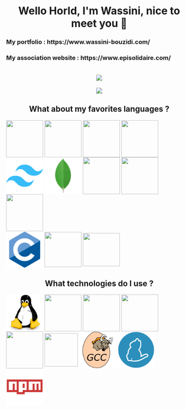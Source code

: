 <h1 align="center" class="display-4 font-weight-bold">Wello Horld, I'm Wassini, nice to meet you 👋</h1>

<h3 style={{display: "inline"}}>My portfolio : https://www.wassini-bouzidi.com/</h3>
<h3 style={{display: "inline"}}>My association website : https://www.episolidaire.com/</h3>

<br/>
<div align="center">
<img src="https://github-readme-stats.vercel.app/api?username=wassb92&show_icons=true&count_private=true&theme=aura&include_all_commits=true&card_width=700&custom_title=Wassini%27s%20Stats%20%28private%20repositories%20are%20not%20included%29" align="center"/>
</div>
<br/>
<div align="center">
<img src="https://github-readme-stats.vercel.app/api/top-langs/?username=wassb92&count_private=true&theme=aura&custom_title=Wassini%27s%20Top%20Language%20%28private%20repositories%20are%20not%20included%29&card_width=700" align="center"/>
</div>

<h2 align="center" class="display-4 font-weight-bold">What about my favorites languages ?</h2>

<div>
    <div alt="web programming langages">
        <img src="https://github.com/yurijserrano/Github-Profile-Readme-Logos/blob/master/programming%20languages/typescript.svg" width="100" height="100" align="center"/>
        <img src="https://github.com/yurijserrano/Github-Profile-Readme-Logos/blob/master/programming%20languages/javascript.svg" width="100" height="100" align="center"/>
    	<img src="https://github.com/yurijserrano/Github-Profile-Readme-Logos/blob/master/frameworks/react.svg" width="100" height="100" align="center"/>
    	<img src="https://github.com/yurijserrano/Github-Profile-Readme-Logos/blob/master/frameworks/nodejs.svg" width="100" height="100" align="center"/>
    	<img src="https://github.com/devicons/devicon/blob/master/icons/tailwindcss/tailwindcss-plain.svg" width="100" height="100" align="center"/>
    	<img src="https://github.com/devicons/devicon/blob/master/icons/mongodb/mongodb-original.svg" width="100" height="100" align="center"/>
    	<img src="https://github.com/yurijserrano/Github-Profile-Readme-Logos/blob/master/databases/postgresql.svg" width="100" height="100" align="center"/>
    	<img src="https://github.com/yurijserrano/Github-Profile-Readme-Logos/blob/master/others/html.svg" width="100" height="100" align="center"/>
    	<img src="https://github.com/yurijserrano/Github-Profile-Readme-Logos/blob/master/others/css.svg" width="100" height="100" align="center"/>
    </div>
    <div alt="Algorithm and Functional programming">
        <img src="https://github.com/devicons/devicon/blob/master/icons/c/c-original.svg" width="100" height="100" align="center"/>
        <img src="https://github.com/isocpp/logos/blob/master/cpp_logo.svg" width="100" height="95" align="center" />
    	<img src="https://github.com/yurijserrano/Github-Profile-Readme-Logos/blob/master/programming%20languages/bash.svg" width="100" height="90" align="center"/>
    </div>

</div>

<h2 align="center" class="display-4 font-weight-bold">What technologies do I use ?</h2>
<div>
	<img src="https://github.com/devicons/devicon/blob/master/icons/linux/linux-original.svg" width="100" height="100" align="center"/>
	<img src="https://github.com/yurijserrano/Github-Profile-Readme-Logos/blob/master/text%20editors/vscode.svg" width="100" height="100" align="center"/>
	<img src="https://github.com/yurijserrano/Github-Profile-Readme-Logos/blob/master/cloud/docker.svg" width="100" height="100" align="center"/>
	<img src="https://github.com/yurijserrano/Github-Profile-Readme-Logos/blob/master/cloud/github.svg" width="100" height="100" align="center"/>
	<img src="https://github.com/yurijserrano/Github-Profile-Readme-Logos/blob/master/cloud/gitlab.svg" width="100" height="100" align="center"/>
	<img src="https://github.com/gilbarbara/logos/blob/master/logos/postman-icon.svg" width="90" height="90" align="center"/>
	<img src="https://github.com/devicons/devicon/blob/master/icons/gcc/gcc-original.svg" width="100" height="100" align="center"/>
	<img src="https://github.com/devicons/devicon/blob/master/icons/yarn/yarn-original.svg" width="100" height="100" align="center"/>
	<img src="https://github.com/devicons/devicon/blob/master/icons/npm/npm-original-wordmark.svg" width="100" height="100" align="center"/>

</div>
